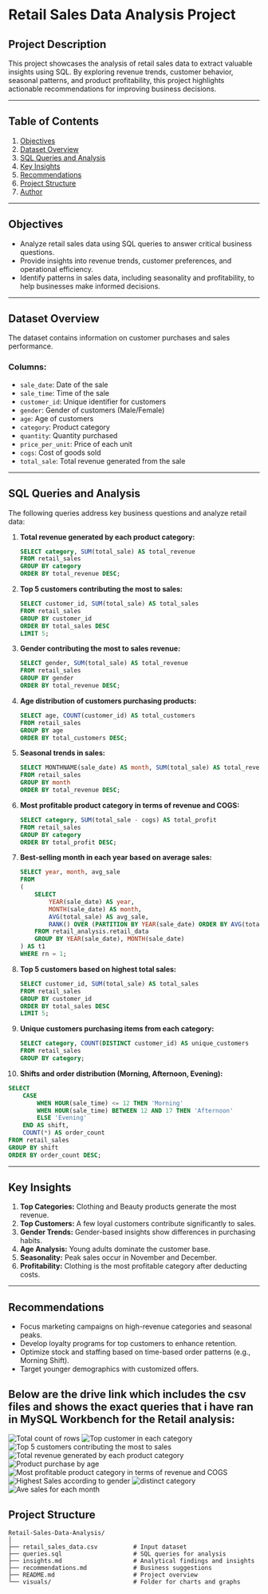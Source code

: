 # **Retail Sales Data Analysis Project**  

## **Project Description**  
This project showcases the analysis of retail sales data to extract valuable insights using SQL. By exploring revenue trends, customer behavior, seasonal patterns, and product profitability, this project highlights actionable recommendations for improving business decisions.  

---

## **Table of Contents**  
1. [Objectives](#objectives)  
2. [Dataset Overview](#dataset-overview)  
3. [SQL Queries and Analysis](#sql-queries-and-analysis)  
4. [Key Insights](#key-insights)  
5. [Recommendations](#recommendations)  
6. [Project Structure](#project-structure)  
7. [Author](#author)  

---

## **Objectives**  
- Analyze retail sales data using SQL queries to answer critical business questions.  
- Provide insights into revenue trends, customer preferences, and operational efficiency.  
- Identify patterns in sales data, including seasonality and profitability, to help businesses make informed decisions.  

---

## **Dataset Overview**  
The dataset contains information on customer purchases and sales performance.  
### **Columns:**  
- `sale_date`: Date of the sale  
- `sale_time`: Time of the sale  
- `customer_id`: Unique identifier for customers  
- `gender`: Gender of customers (Male/Female)  
- `age`: Age of customers  
- `category`: Product category  
- `quantity`: Quantity purchased  
- `price_per_unit`: Price of each unit  
- `cogs`: Cost of goods sold  
- `total_sale`: Total revenue generated from the sale  

---

## **SQL Queries and Analysis**  
The following queries address key business questions and analyze retail data:  

1. **Total revenue generated by each product category:**  
   ```sql
   SELECT category, SUM(total_sale) AS total_revenue 
   FROM retail_sales 
   GROUP BY category 
   ORDER BY total_revenue DESC;
   ```  

2. **Top 5 customers contributing the most to sales:**  
   ```sql
   SELECT customer_id, SUM(total_sale) AS total_sales 
   FROM retail_sales 
   GROUP BY customer_id 
   ORDER BY total_sales DESC 
   LIMIT 5;
   ```  

3. **Gender contributing the most to sales revenue:**  
   ```sql
   SELECT gender, SUM(total_sale) AS total_revenue 
   FROM retail_sales 
   GROUP BY gender 
   ORDER BY total_revenue DESC;
   ```  

4. **Age distribution of customers purchasing products:**  
   ```sql
   SELECT age, COUNT(customer_id) AS total_customers 
   FROM retail_sales 
   GROUP BY age 
   ORDER BY total_customers DESC;
   ```  

5. **Seasonal trends in sales:**  
   ```sql
   SELECT MONTHNAME(sale_date) AS month, SUM(total_sale) AS total_revenue 
   FROM retail_sales 
   GROUP BY month 
   ORDER BY total_revenue DESC;
   ```  

6. **Most profitable product category in terms of revenue and COGS:**  
   ```sql
   SELECT category, SUM(total_sale - cogs) AS total_profit 
   FROM retail_sales 
   GROUP BY category 
   ORDER BY total_profit DESC;
   ```  

7. **Best-selling month in each year based on average sales:**  
   ```sql
   SELECT year, month, avg_sale  
   FROM  
   (  
       SELECT  
           YEAR(sale_date) AS year,  
           MONTH(sale_date) AS month,  
           AVG(total_sale) AS avg_sale,  
           RANK() OVER (PARTITION BY YEAR(sale_date) ORDER BY AVG(total_sale) DESC) AS rn  
       FROM retail_analysis.retail_data  
       GROUP BY YEAR(sale_date), MONTH(sale_date)  
   ) AS t1  
   WHERE rn = 1;
   ```  

8. **Top 5 customers based on highest total sales:**  
   ```sql
   SELECT customer_id, SUM(total_sale) AS total_sales 
   FROM retail_sales 
   GROUP BY customer_id 
   ORDER BY total_sales DESC 
   LIMIT 5;
   ```  

9. **Unique customers purchasing items from each category:**  
   ```sql
   SELECT category, COUNT(DISTINCT customer_id) AS unique_customers 
   FROM retail_sales 
   GROUP BY category;
   ```  

10. **Shifts and order distribution (Morning, Afternoon, Evening):**  
   ```sql
   SELECT 
       CASE 
           WHEN HOUR(sale_time) <= 12 THEN 'Morning' 
           WHEN HOUR(sale_time) BETWEEN 12 AND 17 THEN 'Afternoon' 
           ELSE 'Evening' 
       END AS shift, 
       COUNT(*) AS order_count 
   FROM retail_sales 
   GROUP BY shift 
   ORDER BY order_count DESC;
   ```  

---

## **Key Insights**  
1. **Top Categories:** Clothing and Beauty products generate the most revenue.  
2. **Top Customers:** A few loyal customers contribute significantly to sales.  
3. **Gender Trends:** Gender-based insights show differences in purchasing habits.  
4. **Age Analysis:** Young adults dominate the customer base.  
5. **Seasonality:** Peak sales occur in November and December.  
6. **Profitability:** Clothing is the most profitable category after deducting costs.  

---

## **Recommendations**  
- Focus marketing campaigns on high-revenue categories and seasonal peaks.  
- Develop loyalty programs for top customers to enhance retention.  
- Optimize stock and staffing based on time-based order patterns (e.g., Morning Shift).  
- Target younger demographics with customized offers.  


## Below are the drive link which includes the csv files and shows the  exact queries that i have ran in MySQL Workbench for the Retail analysis:
![Total count of rows](https://github.com/user-attachments/assets/718bebf3-6c42-48e3-a17b-ac0629444f5c)
![Top customer  in each category](https://github.com/user-attachments/assets/90a45f31-c3c9-48b1-ab32-f5df33718fac)
![Top 5 customers contributing the most to sales](https://github.com/user-attachments/assets/9716da8c-784b-467e-8af4-f379cf83cba7)
![Total revenue generated by each product category](https://github.com/user-attachments/assets/d36ac8d1-116e-47c4-9043-9d01714144ef)
![Product purchase by age ](https://github.com/user-attachments/assets/6d1cb3cf-3d91-4ab6-aa0a-0b2531a090fb)
![Most profitable product category in terms of revenue and COGS](https://github.com/user-attachments/assets/e8ec09e5-293d-4a1d-bdfe-f472a112f738)
![Highest Sales according to gender](https://github.com/user-attachments/assets/c576449b-06c3-4c50-931d-6bbac653bd90)
![distinct category](https://github.com/user-attachments/assets/0c0f9409-5bd3-4d3e-9229-fb32c83521bd)
![Ave sales for each month](https://github.com/user-attachments/assets/3267532e-73dd-401c-9a97-5890d2cca743)

## **Project Structure**  
```
Retail-Sales-Data-Analysis/
│
├── retail_sales_data.csv          # Input dataset  
├── queries.sql                    # SQL queries for analysis  
├── insights.md                    # Analytical findings and insights  
├── recommendations.md             # Business suggestions  
├── README.md                      # Project overview  
└── visuals/                       # Folder for charts and graphs












